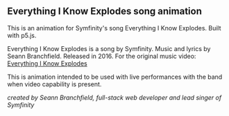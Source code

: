 ## Everything I Know Explodes song animation

This is an animation for Symfinity's song Everything I Know Explodes. Built with p5.js.

Everything I Know Explodes is a song by Symfinity. Music and lyrics by Seann Branchfield. Released in 2016.
For the original music video: [Everything I Know Explodes](https://www.youtube.com/watch?v=tEVvAQo89fo "Symfinity - Everything I Know Explodes")

This is animation intended to be used with live performances with the band when video capability is present.

*created by Seann Branchfield, full-stack web developer and lead singer of Symfinity*

